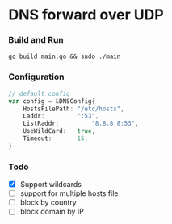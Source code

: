 # DNS forward over UDP

### Build and Run

```shell
go build main.go && sudo ./main
```

### Configuration

```go
// default config
var config = &DNSConfig{
	HostsFilePath: "/etc/hosts",
	Laddr:         ":53",
	ListRaddr:         "8.8.8.8:53",
	UseWildCard:   true,
	Timeout:       15,
}
```

### Todo

- [x] Support wildcards
- [ ] support for multiple hosts file
- [ ] block by country
- [ ] block domain by IP